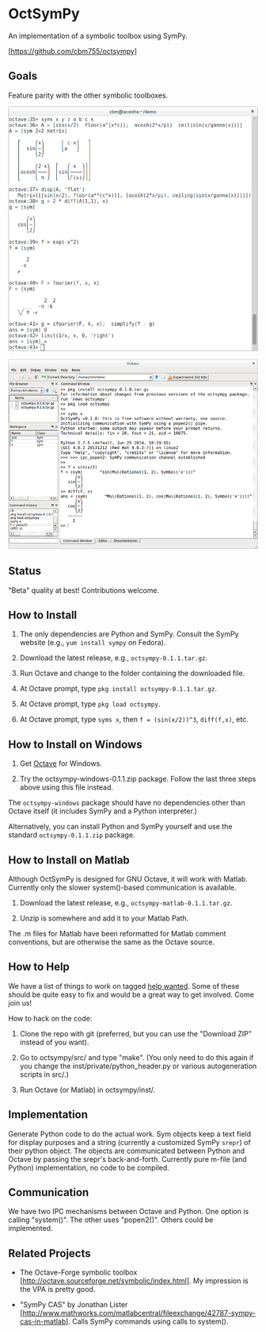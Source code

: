 OctSymPy
========

An implementation of a symbolic toolbox using SymPy.

[https://github.com/cbm755/octsympy]


Goals
-----

Feature parity with the other symbolic toolboxes.

![Screenshot 1](/screenshot.png)

![Screenshot 2](/screenshot-install.png)



Status
------

"Beta" quality at best!  Contributions welcome.



How to Install
--------------

1. The only dependencies are Python and SymPy.  Consult the SymPy
   website (e.g., `yum install sympy` on Fedora).

2. Download the latest release, e.g., `octsympy-0.1.1.tar.gz`.

3. Run Octave and change to the folder containing the downloaded file.

4. At Octave prompt, type `pkg install octsympy-0.1.1.tar.gz`.

5. At Octave prompt, type `pkg load octsympy`.

6. At Octave prompt, type `syms x`, then `f = (sin(x/2))^3`,
   `diff(f,x)`, etc.



How to Install on Windows
-------------------------

1.  Get [Octave](http://www.octave.org) for Windows.

2.  Try the octsympy-windows-0.1.1.zip package.  Follow the last three
    steps above using this file instead.

The `octsympy-windows` package should have no dependencies other than
Octave itself (it includes SymPy and a Python interpreter.)

Alternatively, you can install Python and SymPy yourself and use the
standard `octsympy-0.1.1.zip` package.



How to Install on Matlab
------------------------

Although OctSymPy is designed for GNU Octave, it will work with
Matlab.  Currently only the slower system()-based communication is
available.

1.  Download the latest release, e.g., `octsympy-matlab-0.1.1.tar.gz`.

2.  Unzip is somewhere and add it to your Matlab Path.

The .m files for Matlab have been reformatted for Matlab comment
conventions, but are otherwise the same as the Octave source.


How to Help
-----------

We have a list of things to work on tagged [help
wanted](https://github.com/cbm755/octsympy/issues?q=is:open+is:issue+label:"help+wanted").
Some of these should be quite easy to fix and would be a great way to
get involved.  Come join us!

How to hack on the code:

1.  Clone the repo with git (preferred, but you can use the "Download
    ZIP" instead of you want).

2.  Go to octsympy/src/ and type "make".  (You only need to do this
    again if you change the inst/private/python_header.py or various
    autogeneration scripts in src/.)

3.  Run Octave (or Matlab) in octsympy/inst/.



Implementation
--------------

Generate Python code to do the actual work.  Sym objects keep a text
field for display purposes and a string (currently a customized SymPy
`srepr`) of their python object.  The objects are communicated between
Python and Octave by passing the srepr's back-and-forth.  Currently
pure m-file (and Python) implementation, no code to be compiled.



Communication
-------------

We have two IPC mechanisms between Octave and Python.  One option is
calling "system()".  The other uses "popen2()".  Others could be
implemented.



Related Projects
----------------

* The Octave-Forge symbolic toolbox [http://octave.sourceforge.net/symbolic/index.html].  My impression is the VPA is pretty good.

* "SymPy CAS" by Jonathan Lister [http://www.mathworks.com/matlabcentral/fileexchange/42787-sympy-cas-in-matlab].  Calls SymPy commands using calls to system().


